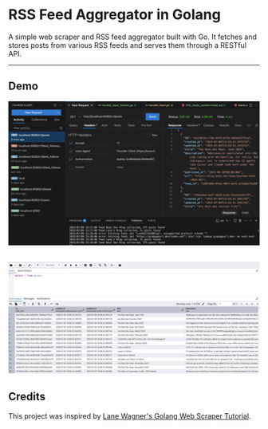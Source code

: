# RSS Feed Aggregator in Golang

A simple web scraper and RSS feed aggregator built with Go. It fetches and stores posts from various RSS feeds and serves them through a RESTful API.

---

## Demo

![Screenshot](screenshots/Screenshot-1.png)


![Screenshot](screenshots/Screenshot-2.png)
---

## Credits

This project was inspired by [Lane Wagner's Golang Web Scraper Tutorial](https://youtu.be/dpXhDzgUSe4).
